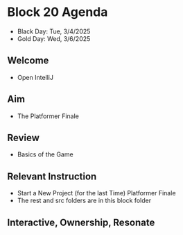 
# Block 20 Agenda
- Black Day: Tue, 3/4/2025
- Gold Day: Wed, 3/6/2025

## Welcome

- Open IntelliJ

## Aim

- The Platformer Finale

## Review
- Basics of the Game

## Relevant Instruction
- Start a New Project (for the last Time) Platformer Finale
- The rest and src folders are in this block folder

## Interactive, Ownership, Resonate